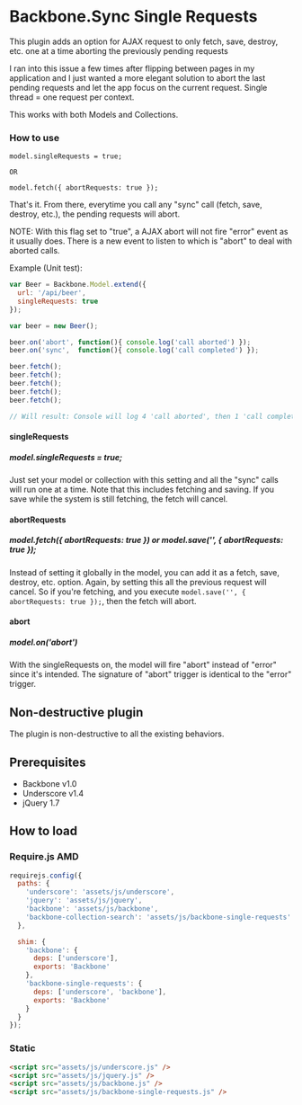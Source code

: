 Backbone.Sync Single Requests
=============================================
This plugin adds an option for AJAX request to only fetch, save, destroy, etc. one at a time aborting the previously pending requests

I ran into this issue a few times after flipping between pages in my application and I just wanted a more elegant solution to abort the last pending requests and let the app focus on the current request.  Single thread = one request per context.

This works with both Models and Collections.

### How to use
```
model.singleRequests = true;

OR

model.fetch({ abortRequests: true });

```
That's it. From there, everytime you call any "sync" call (fetch, save, destroy, etc.), the pending requests will abort.  

NOTE: With this flag set to "true", a AJAX abort will not fire "error" event as it usually does. There is a new event to listen to which is "abort" to deal with aborted calls.

Example (Unit test):
```js
var Beer = Backbone.Model.extend({
  url: '/api/beer',
  singleRequests: true
});

var beer = new Beer();

beer.on('abort', function(){ console.log('call aborted') });
beer.on('sync',  function(){ console.log('call completed') });

beer.fetch();
beer.fetch();
beer.fetch();
beer.fetch();
beer.fetch();

// Will result: Console will log 4 'call aborted', then 1 'call completed', assuming '/api/beer' takes some time and truly async.
```

#### singleRequests
##### model.singleRequests = true;
Just set your model or collection with this setting and all the "sync" calls will run one at a time.  Note that this includes fetching and saving.  If you save while the system is still fetching, the fetch will cancel.

#### abortRequests
##### model.fetch({ abortRequests: true }) or model.save('', { abortRequests: true });
Instead of setting it globally in the model, you can add it as a fetch, save, destroy, etc. option.  Again, by setting this all the previous request will cancel.  So if you're fetching, and you execute `model.save('', { abortRequests: true });`, then the fetch will abort.

#### abort
##### model.on('abort')
With the singleRequests on, the model will fire "abort" instead of "error" since it's intended.  The signature of "abort" trigger is identical to the "error" trigger.

## Non-destructive plugin
The plugin is non-destructive to all the existing behaviors.

## Prerequisites
 - Backbone v1.0
 - Underscore v1.4
 - jQuery 1.7

## How to load

### Require.js AMD

```js
requirejs.config({
  paths: {
    'underscore': 'assets/js/underscore',
    'jquery': 'assets/js/jquery',
    'backbone': 'assets/js/backbone',
    'backbone-collection-search': 'assets/js/backbone-single-requests'
  },

  shim: {
    'backbone': {
      deps: ['underscore'],
      exports: 'Backbone'
    },
    'backbone-single-requests': {
      deps: ['underscore', 'backbone'],
      exports: 'Backbone'
    }
  }
});
```

### Static

```html
<script src="assets/js/underscore.js" />
<script src="assets/js/jquery.js" />
<script src="assets/js/backbone.js" />
<script src="assets/js/backbone-single-requests.js" />
```
